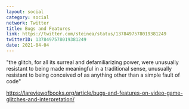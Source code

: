 ```yaml
---
layout: social
category: social
network: Twitter
title: Bugs and Features
link: https://twitter.com/steinea/status/1378497578019381249
twitterID: 1378497578019381249
date: 2021-04-04
---
```


"the glitch, for all its surreal and defamiliarizing power, were unusually resistant to being made meaningful in a traditional sense, unusually resistant to being conceived of as anything other than a simple fault of code"

<https://lareviewofbooks.org/article/bugs-and-features-on-video-game-glitches-and-interpretation/>
